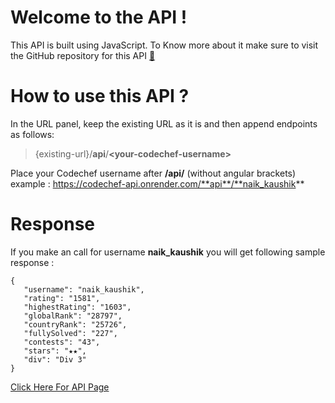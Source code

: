 # Welcome to the API !
This API is built using JavaScript. To Know more about it make sure to visit the GitHub repository for this API [🔗](https://github.com/naik-kaushik/CodeChef-API)


# How to use this API ?

In the URL panel, keep the existing URL as it is and then append endpoints as follows:
>{existing-url}/**api**/**\<your-codechef-username\>**

Place your Codechef username after **/api/** (without angular brackets)
example : https://codechef-api.onrender.com/**api**/**naik_kaushik**

# Response
If you make an call for username **naik_kaushik** you will get following sample response :

    {
       "username": "naik_kaushik",
       "rating": "1581",
       "highestRating": "1603",
	   "globalRank": "28797",
       "countryRank": "25726",
       "fullySolved": "227",
       "contests": "43",
       "stars": "★★",
       "div": "Div 3"
    }

[Click Here For API Page](https://codechef-api.onrender.com/)
